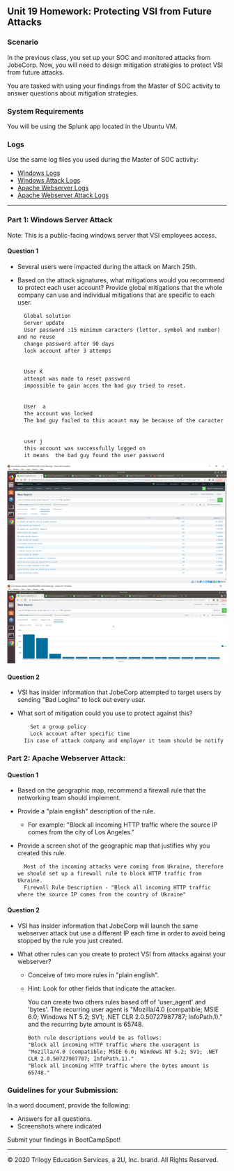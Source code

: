 ## Unit 19 Homework: Protecting VSI from Future Attacks

### Scenario

In the previous class,  you set up your SOC and monitored attacks from JobeCorp. Now, you will need to design mitigation strategies to protect VSI from future attacks. 

You are tasked with using your findings from the Master of SOC activity to answer questions about mitigation strategies.

### System Requirements 

You will be using the Splunk app located in the Ubuntu VM.

### Logs

Use the same log files you used during the Master of SOC activity:

- [Windows Logs](resources/windows_server_logs.csv)
- [Windows Attack Logs](resources/windows_server_attack_logs.csv)
- [Apache Webserver Logs](resources/apache_logs.txt	)
- [Apache Webserver Attack Logs](resources/apache_attack_logs.txt	)

---

### Part 1: Windows Server Attack

Note: This is a public-facing windows server that VSI employees access.
 
#### Question 1
- Several users were impacted during the attack on March 25th.
- Based on the attack signatures, what mitigations would you recommend to protect each user account? Provide global mitigations that the whole company can use and individual mitigations that are specific to each user.
  
        Global solution
        Server update
        User password :15 minimum caracters (letter, symbol and number) and no reuse
        change password after 90 days
        lock account after 3 attemps


        User K
        attenpt was made to reset password 
        impossible to gain acces the bad guy tried to reset.


        User  a
        the account was locked
        The bad guy failed to this acount may be because of the caracter


        user j
        this account was successfully logged on
        it means  the bad guy found the user password


![upload](images/1.png)
![upload](images/2.png)


#### Question 2
- VSI has insider information that JobeCorp attempted to target users by sending "Bad Logins" to lock out every user.
- What sort of mitigation could you use to protect against this?
  

          Set a group policy
          Lock account after specific time
        Iin case of attack company and employer it team should be notify

### Part 2: Apache Webserver Attack:

#### Question 1
- Based on the geographic map, recommend a firewall rule that the networking team should implement.
- Provide a "plain english" description of the rule.
  - For example: "Block all incoming HTTP traffic where the source IP comes from the city of Los Angeles."
- Provide a screen shot of the geographic map that justifies why you created this rule. 
  

        Most of the incoming attacks were coming from Ukraine, therefore we should set up a firewall rule to block HTTP traffic from Ukraine.
        Firewall Rule Description - "Block all incoming HTTP traffic where the source IP comes from the country of Ukraine"
#### Question 2

- VSI has insider information that JobeCorp will launch the same webserver attack but use a different IP each time in order to avoid being stopped by the rule you just created.

- What other rules can you create to protect VSI from attacks against your webserver?
  - Conceive of two more rules in "plain english". 
  - Hint: Look for other fields that indicate the attacker.
  
      You can create two others rules based off of 'user_agent' and 'bytes'. The recurring user agent is "Mozilla/4.0 (compatible; MSIE 6.0; Windows NT 5.2; SV1; .NET CLR 2.0.50727987787; InfoPath.1)." and the recurring byte amount is 65748.

        Both rule descriptions would be as follows:
        "Block all incoming HTTP traffic where the useragent is "Mozilla/4.0 (compatible; MSIE 6.0; Windows NT 5.2; SV1; .NET CLR 2.0.50727987787; InfoPath.1)."
        "Block all incoming HTTP traffic where the bytes amount is 65748."


### Guidelines for your Submission:
  
In a word document, provide the following:
- Answers for all questions.
- Screenshots where indicated

Submit your findings in BootCampSpot!

---

© 2020 Trilogy Education Services, a 2U, Inc. brand. All Rights Reserved.
